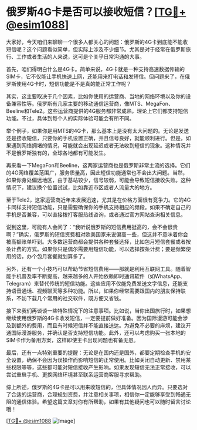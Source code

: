 # 俄罗斯4G卡是否可以接收短信？[[TG💪+ @esim1088](https://t.me/s/esim1088)]

大家好，今天咱们来聊聊一个很多人都关心的问题：俄罗斯的4G卡到底能不能收短信呢？这个问题看似简单，但实际上涉及不少细节。尤其是对于经常在俄罗斯旅行、工作或者生活的人来说，这可是个关乎日常沟通的大事。

首先，咱们得明白什么是4G卡。简单来说，4G卡就是一种支持高速数据传输的SIM卡，它不仅能让手机快速上网，还能用来打电话和发短信。但问题来了，在俄罗斯使用4G卡时，短信功能是不是真的能正常工作呢？

其实，这主要取决于几个因素，比如你使用的运营商、当地的网络环境以及你的设备兼容性等。俄罗斯有几家主要的移动通信运营商，像MTS、MegaFon、Beeline和Tele2。这些运营商提供的4G服务都非常成熟，理论上它们都支持短信功能。不过，具体到每个人的实际体验可能会有所不同。

举个例子，如果你是用MTS的4G卡，那么基本上是没有太大问题的。无论是发送还是接收短信，只要你的手机设置正确，并且信号良好，就能顺利进行。但是，如果遇到网络拥堵的情况，可能就会出现延迟或者无法收到短信的现象。这种情况并不是俄罗斯独有的，全球各地都有可能发生。

再来看一下MegaFon和Beeline，这两家运营商也是俄罗斯非常主流的选择。它们的4G网络覆盖范围广，服务质量高，因此短信功能通常也不会出大问题。当然，如果你身处偏远地区，由于基站较少，信号较弱，可能会导致短信接收失败。这种情况下，建议换个位置试试，比如靠近市区或者人流量大的地方。

至于Tele2，这家运营商近年来发展迅速，尤其是在价格方面很有竞争力。它的4G卡同样支持短信功能，只是需要确保你的手机支持相应的频段。如果不确定自己的手机是否兼容，可以直接拨打客服热线咨询，或者通过官方网站查询相关信息。

说到这里，可能有人会问了：“我听说俄罗斯的短信费用挺高的，会不会很贵啊？”确实，俄罗斯的短信资费相对欧美国家来说偏高一些，但这并不意味着你会被高额账单吓到。大多数运营商都会提供各种套餐选择，比如包月短信套餐或者按条计费的方式。如果你只是偶尔需要用短信功能，可以选择按条计费；要是频繁使用的话，办个包月套餐就划算多了。

另外，还有一个小技巧可以帮助节省短信费用——那就是利用互联网工具。随着智能手机普及率不断提高，越来越多的人开始依赖即时通讯软件（如WhatsApp、Telegram）来替代传统的短信功能。这些应用不仅能免费发送文字信息，还能支持语音通话、视频聊天等多种功能。所以，如果你经常需要跟国内的朋友保持联系，不妨下载几个常用的社交软件，既方便又省钱。

接下来我们再谈谈一些特殊情况下的注意事项。比如说，当你出国旅行时，如果想继续使用俄罗斯的4G卡收发短信，一定要提前做好准备。因为国际漫游可能会涉及到额外的费用，而且有时候短信并不能直接送达。为避免不必要的麻烦，建议开通国际漫游服务，并确认是否支持短信功能。此外，还可以考虑购买一张本地的SIM卡作为备用方案，这样即使主卡出现问题也有备无患。

最后，还有一点特别重要的提醒：无论是在国内还是国外，都要定期检查手机的安全设置，确保不会因为误操作而影响短信的正常使用。比如关闭自动更新、禁用某些权限等等，这些都可能对短信接收产生影响。如果发现短信无法正常接收，可以尝试重启手机、更换网络环境甚至联系运营商客服寻求帮助。

综上所述，俄罗斯的4G卡是可以用来收短信的，但具体情况因人而异。只要选对了合适的运营商，合理规划资费，并注意相关事项，相信你一定能够享受到畅通无阻的通信体验。希望这篇文章对你有所帮助，如果有其他疑问也可以随时留言讨论哦！

[[TG💪+ @esim1088](https://t.me/s/esim1088) ![Image](https://i.postimg.cc/4NQfJmqS/Snipaste-2025-05-13-00-14-12.png)]